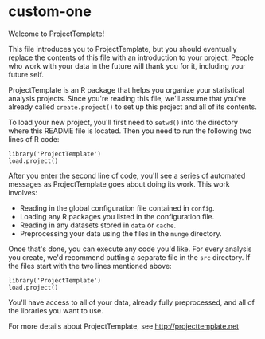 # custom-one

Welcome to ProjectTemplate!

This file introduces you to ProjectTemplate, but you should eventually replace
the contents of this file with an introduction to your project. People who
work with your data in the future will thank you for it, including your future
self.

ProjectTemplate is an R package that helps you organize your statistical
analysis projects. Since you're reading this file, we'll assume that you've
already called `create.project()` to set up this project and all of its
contents.

To load your new project, you'll first need to `setwd()` into the directory
where this README file is located. Then you need to run the following two
lines of R code:

	library('ProjectTemplate')
	load.project()

After you enter the second line of code, you'll see a series of automated
messages as ProjectTemplate goes about doing its work. This work involves:
* Reading in the global configuration file contained in `config`.
* Loading any R packages you listed in the configuration file.
* Reading in any datasets stored in `data` or `cache`.
* Preprocessing your data using the files in the `munge` directory.

Once that's done, you can execute any code you'd like. For every analysis
you create, we'd recommend putting a separate file in the `src` directory.
If the files start with the two lines mentioned above:

	library('ProjectTemplate')
	load.project()

You'll have access to all of your data, already fully preprocessed, and
all of the libraries you want to use.

For more details about ProjectTemplate, see http://projecttemplate.net
